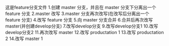 这是feature分支文件
1.创建 master 分支，并且在 master 分支下分离出一个 feature 分支
2.master 改写
3.master 分支再次改写(在改写后分离出一个 feature 分支)
4.改写 feature 分支
5.向 master 分支合并
6.合并后再次改写 master(并创建develop分支)
7.改写develop分支
9.改写develop分支1
10.改写develop分支2
11.再次改写 master
12.改写 productation 1
13.改写 productation 2
14.改写 master 1